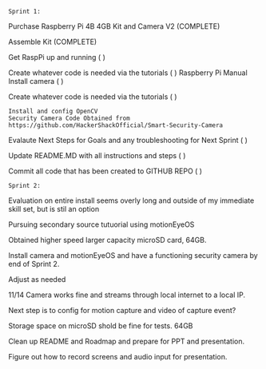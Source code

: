     Sprint 1:

Purchase Raspberry Pi 4B 4GB Kit and Camera V2 (COMPLETE)

Assemble Kit (COMPLETE)

Get RaspPi up and running ( )

Create whatever code is needed via the tutorials ( )
    Raspberry Pi Manual
Install camera ( )

Create whatever code is needed via the tutorials ( )

    Install and config OpenCV
    Security Camera Code Obtained from https://github.com/HackerShackOfficial/Smart-Security-Camera

Evalaute Next Steps for Goals and any troubleshooting for Next Sprint ( )

Update README.MD with all instructions and steps ( )

Commit all code that has been created to GITHUB REPO ( )

    Sprint 2:

Evaluation on entire install seems overly long and outside of my immediate skill set, but is stil an option

Pursuing secondary source tutuorial using motionEyeOS

Obtained higher speed larger capacity microSD card, 64GB.

Install camera and motionEyeOS and have a functioning security camera by end of Sprint 2.

Adjust as needed

11/14 
Camera works fine and streams through local internet to a local IP.  

Next step is to config for motion capture and video of capture event?

Storage space on microSD shold be fine for tests. 64GB

Clean up README and Roadmap and prepare for PPT and presentation.

Figure out how to record screens and audio input for presentation.

